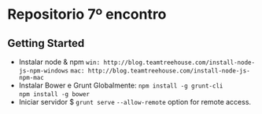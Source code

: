 # Repositorio 7º encontro


## Getting Started
- Instalar node & npm 
```win: http://blog.teamtreehouse.com/install-node-js-npm-windows```
```mac: http://blog.teamtreehouse.com/install-node-js-npm-mac```
- Instalar Bower e Grunt Globalmente: 
```npm install -g grunt-cli``` 
```npm install -g bower```
- Iniciar servidor $ `grunt serve` 
`--allow-remote` option for remote access.









